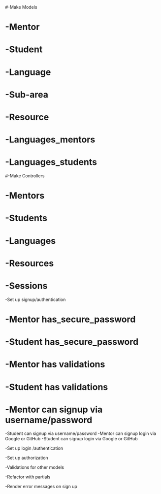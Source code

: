 #-Make Models
#  -Mentor
#  -Student
#  -Language
#  -Sub-area
#  -Resource
#  -Languages_mentors
#  -Languages_students

#-Make Controllers
#  -Mentors
#  -Students
#  -Languages
#  -Resources
#  -Sessions

-Set up signup/authentication
#  -Mentor has_secure_password
#  -Student has_secure_password
#  -Mentor has validations
#  -Student has validations
#  -Mentor can signup via username/password
  -Student can signup via username/password
  -Mentor can signup login via Google or GitHub
  -Student can signup login via Google or GitHub

-Set up login /authentication

-Set up authorization

-Validations for other models

-Refactor with partials

-Render error messages on sign up  
